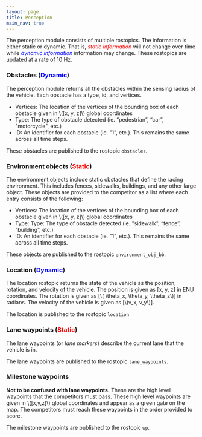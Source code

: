 ```yaml
---
layout: page
title: Perception
main_nav: true
---
```


The perception module consists of multiple rostopics. The information is either static or dynamic. That is, <span style="color:red">*static  information*</span> will not change over time while <span style="color:blue">*dynamic  information*</span> information may change. These rostopics are updated at a rate of 10 Hz.

### Obstacles (<span style="color:blue">Dynamic</span>)
The perception module returns all the obstacles within the sensing radius of the vehicle. Each obstacle has a type, id, and vertices.
- Vertices: The location of the vertices of the bounding box of each obstacle given in \\([x, y, z]\\) global coordinates
- Type: The type of obstacle detected (ie. “pedestrian”, “car”, "motorcycle", etc.)
- ID: An identifier for each obstacle (ie.  "1”, etc.). This remains the same across all time steps.

These obstacles are published to the rostopic `obstacles`.

### Environment objects (<span style="color:red">Static</span>)
The environment objects include static obstacles that define the racing environment. This includes fences, sidewalks, buildings, and any other large object. These objects are provided to the competitor as a list where each entry consists of the following:
- Vertices: The location of the vertices of the bounding box of each obstacle given in \\([x, y, z]\\) global coordinates
- Type: Type: The type of obstacle detected (ie. "sidewalk", “fence”, “building”, etc.)
- ID: An identifier for each obstacle (ie.  "1”, etc.). This remains the same across all time steps.

These objects are published to the rostopic `environment_obj_bb`.

### Location (<span style="color:blue">Dynamic</span>)
The location rostopic returns the state of the vehicle as the position, rotation, and velocity of the vehicle.
The position is given as [x, y, z] in ENU coordinates. The rotation is given as [\\( \theta_x,  \theta_y, \theta_z\\)] in radians. The velocity of the vehicle is given as [\\(v_x, v_y\\)].

The location is published to the rostopic `location`

### Lane waypoints (<span style="color:red">Static</span>)
The lane waypoints (or *lane markers*) describe the current lane that the vehicle is in.

The lane waypoints are published to the rostopic `lane_waypoints`.

### Milestone waypoints
**Not to be confused with lane waypoints.** These are the high level waypoints that the competitors must pass. These high level waypoints are given in \\([x,y,z]\\) global coordinates and appear as a green gate on the map. The competitors must reach these waypoints in the order provided to score.

The milestone waypoints are published to the rostopic `wp`.
